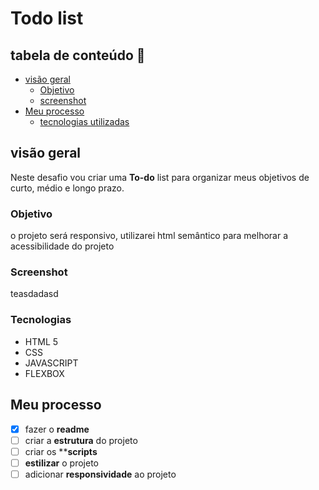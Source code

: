 # Todo list


## tabela de conteúdo 🔗

- [visão geral](#visão-geral)
    - [Objetivo](#objetivo)
    - [screenshot](#screenshot)
- [Meu processo](#meu-processo)
    - [tecnologias utilizadas](#tecnologias)


## visão geral 

Neste desafio vou criar uma **To-do** list para organizar meus objetivos de curto, médio e longo prazo.

### Objetivo

o projeto será responsivo, utilizarei html semântico para melhorar a acessibilidade do projeto


### Screenshot 
 teasdadasd

### Tecnologias 

- HTML 5
- CSS
- JAVASCRIPT
- FLEXBOX


## Meu processo 

- [x] fazer o **readme**
- [ ] criar a **estrutura** do projeto
- [ ] criar os ****scripts**
- [ ] **estilizar** o projeto
- [ ] adicionar **responsividade** ao projeto